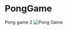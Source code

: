 # PongGame
Pong game 2
![Pong Game](https://user-images.githubusercontent.com/118973872/218283608-4a34be91-1bf9-4807-80bb-cf89fce31a84.gif)
